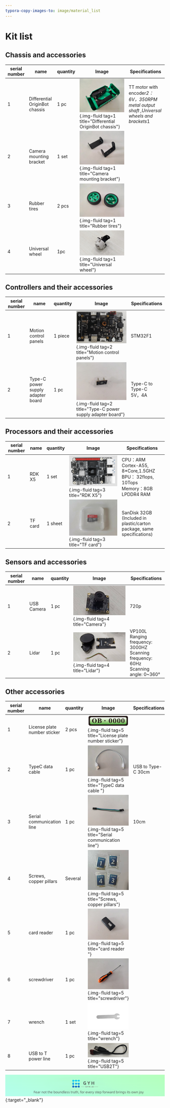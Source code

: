 ```yaml
---
typora-copy-images-to: image/material_list
---
```


# **Kit list**




## **Chassis and  accessories**

| serial number | name           | quantity | Image                                                         | Specifications                                      |
| ---- | -------------- | ---- | ------------------------------------------------------------ | --------------------------------------------- |
| 1    | Differential OriginBot chassis   | 1 pc  | ![4e7c3455568e4d38095eabe0e0dfcd6](../../assets/img/material_list/4e7c3455568e4d38095eabe0e0dfcd6.jpg){.img-fluid tag=1 title="Differential OriginBot chassis"} | TT motor with encoder*2：<br />6V，350RPM metal output shaft ,Universal wheels and brackets*1|
| 2    | Camera mounting bracket | 1 set  | ![23d019fde2b66933ba7a044070d4d35](../../assets/img/material_list/23d019fde2b66933ba7a044070d4d35.jpg){.img-fluid tag=1 title="Camera mounting bracket"} |                                               |
| 3    | Rubber tires       | 2 pcs  | ![b558525524329d236e162f4348d4989](../../assets/img/material_list/b558525524329d236e162f4348d4989.jpg){.img-fluid tag=1 title="Rubber tires"} |
| 4    | Universal wheel | 1pc  | ![7011f40a37d32726616fd374819443e](../../assets/img/material_list/7011f40a37d32726616fd374819443e.jpg){.img-fluid tag=1 title="Universal wheel"} |                                                  |




## **Controllers and their accessories**

| serial number | name                       | quantity | Image                                                         | Specifications                     |
| ---- | -------------------------- | ---- | ------------------------------------------------------------ | ---------------------------- |
| 1    | Motion control panels                 | 1 piece  | ![e1db5c13a17add8e9c038c483f46744](../../assets/img/material_list/e1db5c13a17add8e9c038c483f46744.jpg){.img-fluid tag=2 title="Motion control panels"} | STM32F1                      |
| 2    | Type-C power supply adapter board           | 1 pc  | ![a732fff5dc85eaae5f42250c0f644ec](../../assets/img/material_list/a732fff5dc85eaae5f42250c0f644ec.jpg){.img-fluid tag=2 title="Type-C power supply adapter board"} | Type-C to Type-C<br />5V，4A |




## **Processors and their accessories**

| serial number | name                       | quantity | Image                                                         | Specifications                                                     |
| ---- | -------------------------- | ---- | ------------------------------------------------------------ | ------------------------------------------------------------ |
| 1    | RDK X5    | 1 set  | ![IMG1726221600938](../../assets/img/material_list/rdkx5.jpg){.img-fluid tag=3 title="RDK X5"} | CPU：ARM Cortex-A55, 8*Core,1.5GHZ<br />BPU： 32flops, 10Tops<br />Memory：8GB LPDDR4 RAM |
| 2    | TF card | 1 sheet  | ![8c3f4ae0006cec00a079a817d2809b8](../../assets/img/material_list/8c3f4ae0006cec00a079a817d2809b8.jpg){.img-fluid tag=3 title="TF card"} | SanDisk 32GB<br />(Included in plastic/carton package, same specifications)        |



## **Sensors and  accessories**

| serial number | name                                                         | quantity	 | Image                                                         | Specifications                                                     |
| ---- | ------------------------------------------------------------ | ---- | ------------------------------------------------------------ | ------------------------------------------------------------ |
| 1    |  USB Camera | 1 pc  | ![975c9cf8d8b072db3d59c92fa0a18c2~1](../../assets/img/material_list/975c9cf8d8b072db3d59c92fa0a18c2.jpg){.img-fluid tag=4 title="Camera"} | 720p                                |
| 2    | Lidar| 1 pc  | ![4ac063568d7993190bc7c0552fbcb31](../../assets/img/material_list/4ac063568d7993190bc7c0552fbcb31.jpg){.img-fluid tag=4 title="Lidar"} | VP100L <br />Ranging frequency: 3000HZ <br />Scanning frequency: 60Hz <br />Scanning angle: 0~360° |

## **Other accessories**

| serial number | name                                                    | quantity | Image                                                         | Specifications                                                |
| ---- | ------------------------------------------------------- | ---- | ------------------------------------------------------------ | ------------------------------------------------------- |
| 1    | License plate number sticker                                            | 2 pcs  | ![c5244f18-4d2e-4f55-8117-935afe71eed4](../../assets/img/material_list/c5244f18-4d2e-4f55-8117-935afe71eed4.png){.img-fluid tag=5 title="License plate number sticker"} |                                                       
| 2    | TypeC data cable	                                             | 1 pc  | ![1185fc6d3c277f6746ed3134f3fb256](../../assets/img/material_list/1185fc6d3c277f6746ed3134f3fb256.jpg){.img-fluid tag=5 title="TypeC data cable	"} | USB to Type-C 30cm                                      |
| 3   | Serial communication line                                              | 1 pc  | ![7103865c5b66d724c16d6dd155fb210](../../assets/img/material_list/7103865c5b66d724c16d6dd155fb210.jpg){.img-fluid tag=5 title="Serial communication line"} | 10cm                                                    |
| 4   | Screws, copper pillars                                              | Several | ![screws_pkg](../../assets/img/material_list/screws_pkg.jpg){.img-fluid tag=5 title="Screws, copper pillars"} |                                                         |
| 5    | card reader	                                                  | 1 pc  | ![9381178fb688b284020dcdb20f806c0](../../assets/img/material_list/9381178fb688b284020dcdb20f806c0.jpg){.img-fluid tag=5 title="card reader	"} |                                                         |
| 6    | screwdriver                                                  | 1 pc  | ![dbf059d338cb656e5610486afe527c9](../../assets/img/material_list/dbf059d338cb656e5610486afe527c9.jpg){.img-fluid tag=5 title="screwdriver"} |                                                         |
| 7   | wrench                                                    | 1 set  | ![image-20220902220914660](../../assets/img/material_list/image-20220902220914660.png){.img-fluid tag=5 title="wrench"} |
| 8   | USB to T power line                                              | 1 pc  | ![image-20220902221002673](../../assets/img/material_list/USB2T.png){.img-fluid tag=5 title="USB2T"} |                                                         |


[![图片1](../../assets/img/footer_en.png)](https://www.guyuehome.com/){:target="_blank"}